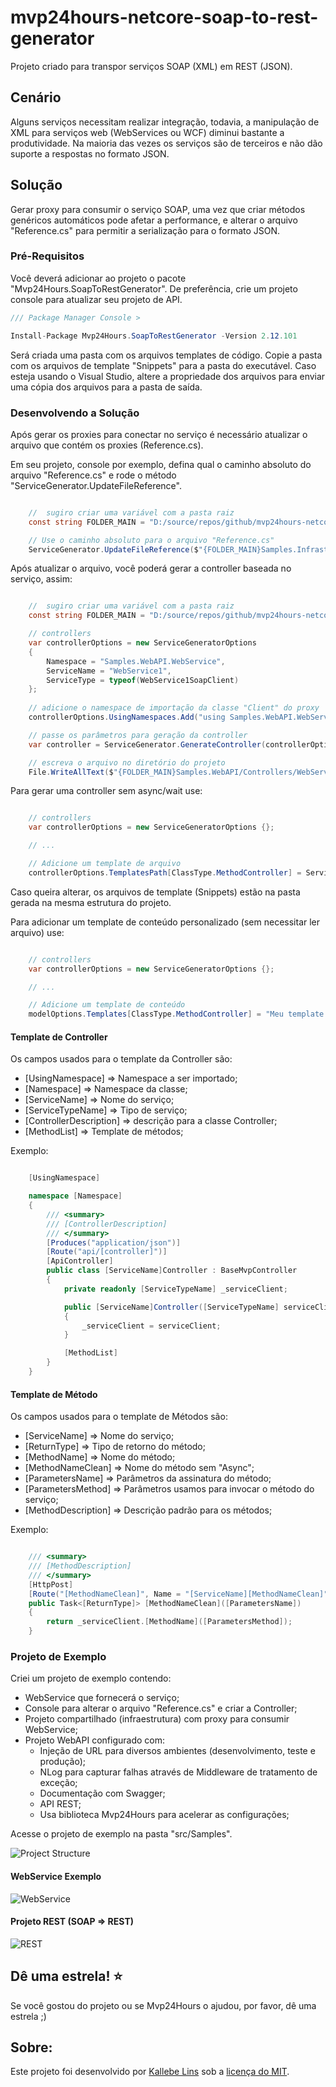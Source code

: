 # mvp24hours-netcore-soap-to-rest-generator
Projeto criado para transpor serviços SOAP (XML) em REST (JSON).

## Cenário

Alguns serviços necessitam realizar integração, todavia, a manipulação de XML para serviços web (WebServices ou WCF) diminui bastante a produtividade. Na maioria das vezes os serviços são de terceiros e não dão suporte a respostas no formato JSON.

## Solução

Gerar proxy para consumir o serviço SOAP, uma vez que criar métodos genéricos automáticos pode afetar a performance, e alterar o arquivo "Reference.cs" para permitir a serialização para o formato JSON.

### Pré-Requisitos

Você deverá adicionar ao projeto o pacote "Mvp24Hours.SoapToRestGenerator". De preferência, crie um projeto console para atualizar seu projeto de API.

```csharp
/// Package Manager Console >

Install-Package Mvp24Hours.SoapToRestGenerator -Version 2.12.101
```

Será criada uma pasta com os arquivos templates de código. Copie a pasta com os arquivos de template "Snippets" para a pasta do executável. Caso esteja usando o Visual Studio, altere a propriedade dos arquivos para enviar uma cópia dos arquivos para a pasta de saída.

### Desenvolvendo a Solução

Após gerar os proxies para conectar no serviço é necessário atualizar o arquivo que contém os proxies (Reference.cs).

Em seu projeto, console por exemplo, defina qual o caminho absoluto do arquivo "Reference.cs" e rode o método "ServiceGenerator.UpdateFileReference".

```csharp

	//  sugiro criar uma variável com a pasta raiz
	const string FOLDER_MAIN = "D:/source/repos/github/mvp24hours-netcore-soap-to-rest-generator/src/Samples/";

	// Use o caminho absoluto para o arquivo "Reference.cs"
	ServiceGenerator.UpdateFileReference($"{FOLDER_MAIN}Samples.Infrastructure.WebService/Connected Services/Samples.WebAPI.WebService/Reference.cs");

```

Após atualizar o arquivo, você poderá gerar a controller baseada no serviço, assim:

```csharp

	//  sugiro criar uma variável com a pasta raiz
	const string FOLDER_MAIN = "D:/source/repos/github/mvp24hours-netcore-soap-to-rest-generator/src/Samples/";

	// controllers
	var controllerOptions = new ServiceGeneratorOptions
	{
		Namespace = "Samples.WebAPI.WebService",
		ServiceName = "WebService1",
		ServiceType = typeof(WebService1SoapClient)
	};
	
	// adicione o namespace de importação da classe "Client" do proxy
	controllerOptions.UsingNamespaces.Add("using Samples.WebAPI.WebService;");

	// passe os parâmetros para geração da controller
	var controller = ServiceGenerator.GenerateController(controllerOptions);

	// escreva o arquivo no diretório do projeto
	File.WriteAllText($"{FOLDER_MAIN}Samples.WebAPI/Controllers/WebService1Controller.cs", controller);

```

Para gerar uma controller sem async/wait use:

```csharp

	// controllers
	var controllerOptions = new ServiceGeneratorOptions {};

	// ...

	// Adicione um template de arquivo
	controllerOptions.TemplatesPath[ClassType.MethodController] = ServiceGeneratorConstants.FILE_METHOD_CONTROLLER;

```

Caso queira alterar, os arquivos de template (Snippets) estão na pasta gerada na mesma estrutura do projeto. 

Para adicionar um template de conteúdo personalizado (sem necessitar ler arquivo) use:

```csharp

	// controllers
	var controllerOptions = new ServiceGeneratorOptions {};

	// ...

	// Adicione um template de conteúdo
	modelOptions.Templates[ClassType.MethodController] = "Meu template aqui....";

```

#### Template de Controller

Os campos usados para o template da Controller são:
- [UsingNamespace] => Namespace a ser importado;
- [Namespace] => Namespace da classe;
- [ServiceName] => Nome do serviço;
- [ServiceTypeName] => Tipo de serviço;
- [ControllerDescription] => descrição para a classe Controller;
- [MethodList] => Template de métodos;

Exemplo:

```csharp

	[UsingNamespace]

	namespace [Namespace]
	{
		/// <summary>
		/// [ControllerDescription]
		/// </summary>
		[Produces("application/json")]
		[Route("api/[controller]")]
		[ApiController]
		public class [ServiceName]Controller : BaseMvpController
		{
			private readonly [ServiceTypeName] _serviceClient;

			public [ServiceName]Controller([ServiceTypeName] serviceClient)
			{
				_serviceClient = serviceClient;
			}

			[MethodList]
		}
	}

```

#### Template de Método

Os campos usados para o template de Métodos são:
- [ServiceName] => Nome do serviço;
- [ReturnType] => Tipo de retorno do método;
- [MethodName] => Nome do método;
- [MethodNameClean] => Nome do método sem "Async";
- [ParametersName] => Parâmetros da assinatura do método;
- [ParametersMethod] => Parâmetros usamos para invocar o método do serviço;
- [MethodDescription] => Descrição padrão para os métodos;

Exemplo:

```csharp

	/// <summary>
	/// [MethodDescription]
	/// </summary>
	[HttpPost]
	[Route("[MethodNameClean]", Name = "[ServiceName][MethodNameClean]")]
	public Task<[ReturnType]> [MethodNameClean]([ParametersName])
	{
		return _serviceClient.[MethodName]([ParametersMethod]);
	}

```

### Projeto de Exemplo

Criei um projeto de exemplo contendo:
- WebService que fornecerá o serviço;
- Console para alterar o arquivo "Reference.cs" e criar a Controller;
- Projeto compartilhado (infraestrutura) com proxy para consumir WebService;
- Projeto WebAPI configurado com:
  - Injeção de URL para diversos ambientes (desenvolvimento, teste e produção);
  - NLog para capturar falhas através de Middleware de tratamento de exceção;
  - Documentação com Swagger;
  - API REST;
  - Usa biblioteca Mvp24Hours para acelerar as configurações;

Acesse o projeto de exemplo na pasta "src/Samples".

![Project Structure](https://github.com/kallebelins/mvp24hours-netcore-soap-to-rest-generator/blob/main/docs/images/project-structure.PNG)

#### WebService Exemplo

![WebService](https://github.com/kallebelins/mvp24hours-netcore-soap-to-rest-generator/blob/main/docs/images/webservice-wsdl.png)

#### Projeto REST (SOAP => REST)

![REST](https://github.com/kallebelins/mvp24hours-netcore-soap-to-rest-generator/blob/main/docs/images/rest-swagger.png)

## Dê uma estrela! :star:
Se você gostou do projeto ou se Mvp24Hours o ajudou, por favor, dê uma estrela ;)

## Sobre:
Este projeto foi desenvolvido por [Kallebe Lins](https://www.linkedin.com/in/kallebelins/) sob a [licença do MIT](LICENÇA).